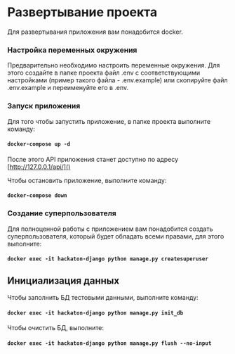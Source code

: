 # Развертывание проекта

Для развертывания приложения вам понадобится docker.

### Настройка переменных окружения

Предварительно необходимо настроить переменные окружения. Для этого создайте в папке проекта файл .env с
соответствующими настройками (пример такого файла - .env.example) или скопируйте файл .env.example и переименуйте его в
.env.

### Запуск приложения

Для того чтобы запустить приложение, в папке проекта выполните команду:

#### `docker-compose up -d`

После этого API приложения станет доступно по адресу [http://127.0.0.1/api/]()

Чтобы остановить приложение, выполните команду:

#### `docker-compose down`

### Создание суперпользователя

Для полноценной работы с приложением вам понадобится создать суперпользователя, который будет обладать всеми правами,
для этого выполните:

#### `docker exec -it hackaton-django python manage.py createsuperuser`

## Инициализация данных

Чтобы заполнить БД тестовыми данными, выполните команду:

#### `docker exec -it hackaton-django python manage.py init_db`

Чтобы очистить БД, выполните:

#### `docker exec -it hackaton-django python manage.py flush --no-input`
